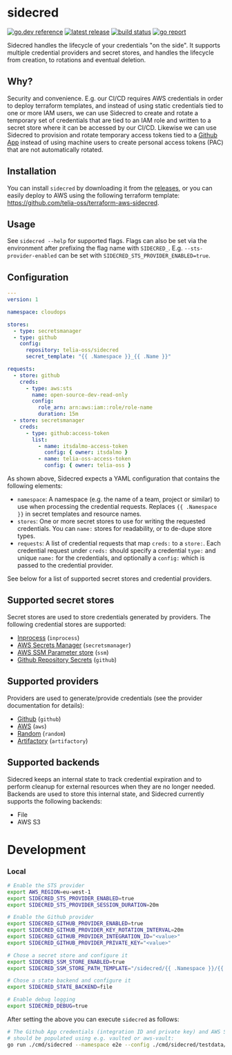 
# sidecred

[![go.dev reference](https://img.shields.io/badge/go.dev-reference-007d9c?logo=go&logoColor=white&style=flat-square)](https://pkg.go.dev/github.com/telia-oss/sidecred)
[![latest release](https://img.shields.io/github/v/release/telia-oss/sidecred?style=flat-square)](https://github.com/telia-oss/sidecred/releases/latest)
[![build status](https://img.shields.io/github/workflow/status/telia-oss/sidecred/workflow?label=build&logo=github&style=flat-square)](https://github.com/telia-oss/sidecred/actions?query=workflow%3Atest)
[![go report](https://goreportcard.com/badge/github.com/telia-oss/sidecred?style=flat-square)](https://goreportcard.com/report/github.com/telia-oss/sidecred)

Sidecred handles the lifecycle of your credentials "on the side". It supports multiple credential providers and secret stores,
and handles the lifecycle from creation, to rotations and eventual deletion.

## Why?

Security and convenience. E.g. our CI/CD requires AWS credentials in order to deploy terraform templates, and instead of
using static credentials tied to one or more IAM users, we can use Sidecred to create and rotate a temporary set of credentials
that are tied to an IAM role and written to a secret store where it can be accessed by our CI/CD. Likewise we can use Sidecred
to provision and rotate temporary access tokens tied to a [Github App](https://developer.github.com/apps/) instead of using 
machine users to create personal access tokens (PAC) that are not automatically rotated.

## Installation

You can install `sidecred` by downloading it from the [releases](https://github.com/telia-oss/sidecred/releases), or you 
can easily deploy to AWS using the following terraform template: https://github.com/telia-oss/terraform-aws-sidecred.

## Usage

See `sidecred --help` for supported flags. Flags can also be set via the environment after prefixing the flag name with 
`SIDECRED_`. E.g. `--sts-provider-enabled` can be set with `SIDECRED_STS_PROVIDER_ENABLED=true`.

## Configuration

```yaml
---
version: 1

namespace: cloudops

stores:
  - type: secretsmanager
  - type: github
    config:
      repository: telia-oss/sidecred
      secret_template: "{{ .Namespace }}_{{ .Name }}"

requests:
  - store: github 
    creds:
      - type: aws:sts
        name: open-source-dev-read-only
        config:
          role_arn: arn:aws:iam::role/role-name
          duration: 15m
  - store: secretsmanager
    creds:
      - type: github:access-token
        list: 
          - name: itsdalmo-access-token
            config: { owner: itsdalmo }
          - name: telia-oss-access-token
            config: { owner: telia-oss }
```

As shown above, Sidecred expects a YAML configuration that contains the following elements:
- `namespace`: A namespace (e.g. the name of a team, project or similar) to use when processing the credential requests.
   Replaces `{{ .Namespace }}` in secret templates and resource names.
- `stores`: One or more secret stores to use for writing the requested credentials. You can `name:` stores for readability,
  or to de-dupe store types.
- `requests`: A list of credential requests that map `creds:` to a `store:`. Each credential request under `creds:` should
  specify a credential `type:` and unique `name:` for the credentials, and optionally a `config:` which is passed to the
  credential provider.

See below for a list of supported secret stores and credential providers.

## Supported secret stores

Secret stores are used to store credentials generated by providers. The following credential stores are supported:

* [Inprocess](./store/inprocess/README.md) (`inprocess`)
* [AWS Secrets Manager](./store/secretsmanager/README.md) (`secretsmanager`)
* [AWS SSM Parameter store](./store/ssm/README.md) (`ssm`)
* [Github Repository Secrets](./store/github/README.md) (`github`)

## Supported providers 

Providers are used to generate/provide credentials (see the provider documentation for details):

* [Github](./provider/github/README.md) (`github`)
* [AWS](./provider/sts/README.md) (`aws`)
* [Random](./provider/random/README.md) (`random`)
* [Artifactory](./provider/artifactory/README.md) (`artifactory`)

## Supported backends

Sidecred keeps an internal state to track credential expiration and to perform cleanup for external resources when they
are no longer needed. Backends are used to store this internal state, and Sidecred currently supports the following backends:

* File
* AWS S3

# Development

### Local

```bash
# Enable the STS provider
export AWS_REGION=eu-west-1
export SIDECRED_STS_PROVIDER_ENABLED=true
export SIDECRED_STS_PROVIDER_SESSION_DURATION=20m

# Enable the Github provider
export SIDECRED_GITHUB_PROVIDER_ENABLED=true
export SIDECRED_GITHUB_PROVIDER_KEY_ROTATION_INTERVAL=20m
export SIDECRED_GITHUB_PROVIDER_INTEGRATION_ID="<value>"
export SIDECRED_GITHUB_PROVIDER_PRIVATE_KEY="<value>"

# Chose a secret store and configure it
export SIDECRED_SSM_STORE_ENABLED=true
export SIDECRED_SSM_STORE_PATH_TEMPLATE="/sidecred/{{ .Namespace }}/{{ .Name }}"

# Chose a state backend and configure it
export SIDECRED_STATE_BACKEND=file

# Enable debug logging
export SIDECRED_DEBUG=true
```

After setting the above you can execute `sidecred` as follows:

```bash
# The Github App credentials (integration ID and private key) and AWS STS credentials
# should be populated using e.g. vaulted or aws-vault:
go run ./cmd/sidecred --namespace e2e --config ./cmd/sidecred/testdata/config.yml
```
